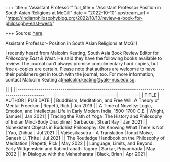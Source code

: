 +++
title = "Assistant Professor"
full_title = "Assistant Professor Position in South Asian Religions at McGill"
date = "2022-10-10"
upstream_url = "https://indianphilosophyblog.org/2022/10/10/review-a-book-for-philosophy-east-west/"

+++
Source: [here](https://indianphilosophyblog.org/2022/10/10/review-a-book-for-philosophy-east-west/).

Assistant Professor- Position in South Asian Religions at McGill

I recently heard from Malcolm Keating, South Asia Book Review Editor for *Philosophy East & West.* He said they have the following books available to review. The journal can’t always promise complimentary hard copies, but free e-copies are certain. Please note that authors are welcome to have their publishers get in touch with the journal, too. For more information, contact Malcolm Keating at[malcolm.keating@yale-nus.edu.sg](mailto:malcolm.keating@yale-nus.edu.sg).

|                                                                                                |                              |          | |------------------------------------------------------------------------------------------------|------------------------------|----------| | TITLE                                                                                          | AUTHOR                       | PUB DATE | | Buddhism, Meditation, and Free Will: A Theory of Mental Freedom                                | Repetti, Rick                | Jan 2019 | | A Time of Novelty: Logic, Emotion, and Intellectual Life in Early Modern India, 1500-1700 C.E. | Wright, Samuel               | Jan 2021 | | Tracing the Path of Yoga: The History and Philosophy of Indian Mind-Body Discipline            | Sarbacker, Stuart Ray        | Jan 2021 | | Nonexistent Objects in Buddhist Philosophy: On Knowing What There is Not                       | Yao, Zhihua                  | Jul 2021 | | Vaiśeṣikasūtra – A Translation                                                                 | Ionut Moise, Ganesh U. Thite | Jul 2021 | | The Routledge Handbook on the Philosophy of Meditation                                         | Repetti, Rick                | May 2022 | | Language, Limits, and Beyond: Early Wittgenstein and Rabindranath Tagore                       | Sarkar, Priyambada           | May 2022 | | In Dialogue with the Mahabharata                                                               | Black, Brian                 | Apr 2021 |
